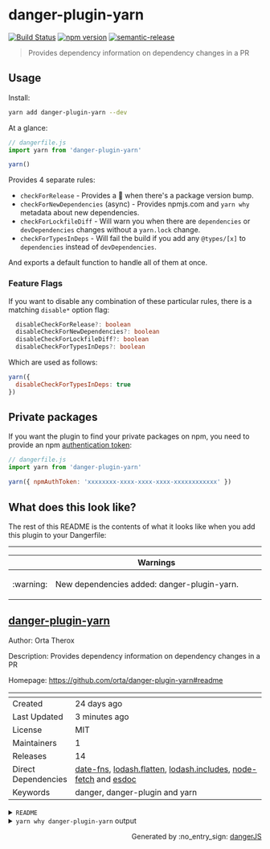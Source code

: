 # danger-plugin-yarn

[![Build Status](https://travis-ci.org/orta/danger-plugin-yarn.svg?branch=master)](https://travis-ci.org/orta/danger-plugin-yarn)
[![npm version](https://badge.fury.io/js/danger-plugin-yarn.svg)](https://badge.fury.io/js/danger-plugin-yarn)
[![semantic-release](https://img.shields.io/badge/%20%20%F0%9F%93%A6%F0%9F%9A%80-semantic--release-e10079.svg)](https://github.com/semantic-release/semantic-release)

> Provides dependency information on dependency changes in a PR

## Usage

Install:

```sh
yarn add danger-plugin-yarn --dev
```

At a glance:

```js
// dangerfile.js
import yarn from 'danger-plugin-yarn'

yarn()
```

Provides 4 separate rules:

* `checkForRelease` - Provides a 🎉 when there's a package version bump. 
* `checkForNewDependencies` (async) - Provides npmjs.com and `yarn why` metadata about new dependencies.
* `checkForLockfileDiff` - Will warn you when there are `dependencies` or  `devDependencies` changes without a `yarn.lock` change.
* `checkForTypesInDeps` - Will fail the build if you add any `@types/[x]` to `dependencies` instead of `devDependencies`.

And exports a default function to handle all of them at once.

### Feature Flags

If you want to disable any combination of these particular rules, there is a matching `disable*` option flag:

```ts
  disableCheckForRelease?: boolean
  disableCheckForNewDependencies?: boolean
  disableCheckForLockfileDiff?: boolean
  disableCheckForTypesInDeps?: boolean
```

Which are used as follows:

```js
yarn({
  disableCheckForTypesInDeps: true
})
```

## Private packages

If you want the plugin to find your private packages on npm, you need to provide an npm [authentication token](https://docs.npmjs.com/getting-started/working_with_tokens):

```js
// dangerfile.js
import yarn from 'danger-plugin-yarn'

yarn({ npmAuthToken: 'xxxxxxxx-xxxx-xxxx-xxxx-xxxxxxxxxxxx' })
```

## What does this look like?

The rest of this README is the contents of what it looks like when you add this plugin to your Dangerfile:

---

<table>
  <thead>
    <tr>
      <th width="50"></th>
      <th width="100%" data-danger-table="true">Warnings</th>
    </tr>
  </thead>
  <tbody><tr>
      <td>:warning:</td>
      <td>

  New dependencies added: danger-plugin-yarn.
  </td>
    </tr>
  </tbody>
</table>



<h2><a href="https://github.com/orta/danger-plugin-yarn#readme">danger-plugin-yarn</a></h2>
<p>Author: Orta Therox</p>
<p>Description: Provides dependency information on dependency changes in a PR</p>
<p>Homepage: <a href="https://github.com/orta/danger-plugin-yarn#readme">https://github.com/orta/danger-plugin-yarn#readme</a></p>

<table>
  <thead><tr><th></th><th width="100%"></th></tr></thead>
  <tr><td>Created</td><td>24 days ago</td></tr><tr><td>Last Updated</td><td>3 minutes ago</td></tr><tr><td>License</td><td>MIT</td></tr><tr><td>Maintainers</td><td>1</td></tr><tr><td>Releases</td><td>14</td></tr><tr><td>Direct Dependencies</td><td><a href='http: //npmjs.com/package/date-fns'>date-fns</a>, <a href='http: //npmjs.com/package/lodash.flatten'>lodash.flatten</a>, <a href='http: //npmjs.com/package/lodash.includes'>lodash.includes</a>, <a href='http: //npmjs.com/package/node-fetch'>node-fetch</a> and <a href='http: //npmjs.com/package/esdoc'>esdoc</a></td></tr><tr><td>Keywords</td><td>danger, danger-plugin and yarn</td></tr>
</table>

<details>
<summary><code>README</code></summary>
# danger-plugin-yarn

[![Build Status](https://travis-ci.org/orta/danger-plugin-yarn.svg?branch=master)](https://travis-ci.org/orta/danger-plugin-yarn)
[![npm version](https://badge.fury.io/js/danger-plugin-yarn.svg)](https://badge.fury.io/js/danger-plugin-yarn)
[![semantic-release](https://img.shields.io/badge/%20%20%F0%9F%93%A6%F0%9F%9A%80-semantic--release-e10079.svg)](https://github.com/semantic-release/semantic-release)

> Provides dependency information on dependency changes in a PR

## Usage

Install:

```sh
yarn add danger-plugin-yarn --dev
```

At a glance:

```js
// dangerfile.js
import yarn from 'danger-plugin-yarn'

yarn()
```

Provides 4 separate rules:

* `checkForRelease` - Provides a 🎉 when there's a package version bump. 
* `checkForNewDependencies` (async) - Provides npmjs.com and `yarn why` metadata about new dependencies.
* `checkForLockfileDiff` - Will warn you when there are `dependencies` or  `devDependencies` changes without a `yarn.lock` change.
* `checkForTypesInDeps` - Will fail the build if you add any `@types/[x]` to `dependencies` instead of `devDependencies`.

And exports a default function to handle all of them at once.

Note: async functions like the default one [have be to](http://danger.systems/js/guides/the_dangerfile.html#async) `schedule`'d by Danger.

## Changelog

See the GitHub [release history](https://github.com/orta/danger-plugin-yarn/releases).

## Contributing

See [CONTRIBUTING.md](contributing.md).

</details>




  <details>
    <summary><code>yarn why danger-plugin-yarn</code> output</summary>
    <p><code><ul><li>Has been hoisted to "danger-plugin-yarn"</li><li>This module exists because it's specified in "devDependencies".</li><li>Disk size without dependencies: "80kB"</li><li>Disk size with unique dependencies: "3.98MB"</li><li>Disk size with transitive dependencies: "4.43MB"</li><li>Number of shared dependencies: 7
    </li></ul></code></p>
  </details>
  
<p align="right">
  Generated by :no_entry_sign: <a href="http://github.com/danger/danger-js/">dangerJS</a>
</p>
